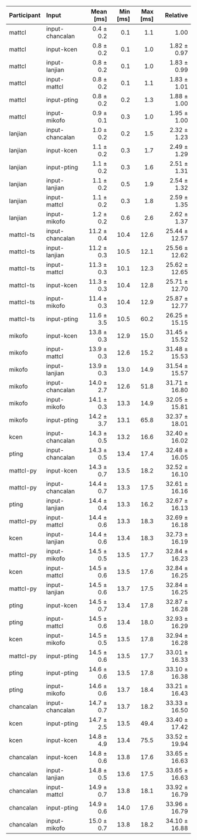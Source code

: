 | Participant | Input | Mean [ms] | Min [ms] | Max [ms] | Relative |
|:---|:---|---:|---:|---:|---:|
| mattcl | input-chancalan | 0.4 ± 0.2 | 0.1 | 1.1 | 1.00 |
| mattcl | input-kcen | 0.8 ± 0.2 | 0.1 | 1.0 | 1.82 ± 0.97 |
| mattcl | input-lanjian | 0.8 ± 0.2 | 0.1 | 1.0 | 1.83 ± 0.99 |
| mattcl | input-mattcl | 0.8 ± 0.2 | 0.1 | 1.1 | 1.83 ± 1.01 |
| mattcl | input-pting | 0.8 ± 0.2 | 0.2 | 1.3 | 1.88 ± 1.00 |
| mattcl | input-mikofo | 0.9 ± 0.1 | 0.3 | 1.0 | 1.95 ± 1.00 |
| lanjian | input-chancalan | 1.0 ± 0.2 | 0.2 | 1.5 | 2.32 ± 1.23 |
| lanjian | input-kcen | 1.1 ± 0.2 | 0.3 | 1.7 | 2.49 ± 1.29 |
| lanjian | input-pting | 1.1 ± 0.2 | 0.3 | 1.6 | 2.51 ± 1.31 |
| lanjian | input-lanjian | 1.1 ± 0.2 | 0.5 | 1.9 | 2.54 ± 1.32 |
| lanjian | input-mattcl | 1.1 ± 0.2 | 0.3 | 1.8 | 2.59 ± 1.35 |
| lanjian | input-mikofo | 1.2 ± 0.2 | 0.6 | 2.6 | 2.62 ± 1.37 |
| mattcl-ts | input-chancalan | 11.2 ± 0.4 | 10.4 | 12.6 | 25.44 ± 12.57 |
| mattcl-ts | input-lanjian | 11.2 ± 0.3 | 10.5 | 12.1 | 25.56 ± 12.62 |
| mattcl-ts | input-mattcl | 11.3 ± 0.3 | 10.1 | 12.3 | 25.62 ± 12.65 |
| mattcl-ts | input-kcen | 11.3 ± 0.3 | 10.4 | 12.8 | 25.71 ± 12.70 |
| mattcl-ts | input-mikofo | 11.4 ± 0.3 | 10.4 | 12.9 | 25.87 ± 12.77 |
| mattcl-ts | input-pting | 11.6 ± 3.5 | 10.5 | 60.2 | 26.25 ± 15.15 |
| mikofo | input-kcen | 13.8 ± 0.3 | 12.9 | 15.0 | 31.45 ± 15.52 |
| mikofo | input-mattcl | 13.9 ± 0.3 | 12.6 | 15.2 | 31.48 ± 15.53 |
| mikofo | input-lanjian | 13.9 ± 0.3 | 13.0 | 14.9 | 31.54 ± 15.57 |
| mikofo | input-chancalan | 14.0 ± 2.7 | 12.6 | 51.8 | 31.71 ± 16.80 |
| mikofo | input-mikofo | 14.1 ± 0.3 | 13.3 | 14.9 | 32.05 ± 15.81 |
| mikofo | input-pting | 14.2 ± 3.7 | 13.1 | 65.8 | 32.37 ± 18.01 |
| kcen | input-chancalan | 14.3 ± 0.5 | 13.2 | 16.6 | 32.40 ± 16.02 |
| pting | input-chancalan | 14.3 ± 0.5 | 13.4 | 17.4 | 32.48 ± 16.05 |
| mattcl-py | input-kcen | 14.3 ± 0.7 | 13.5 | 18.2 | 32.52 ± 16.10 |
| mattcl-py | input-chancalan | 14.4 ± 0.7 | 13.3 | 17.5 | 32.61 ± 16.16 |
| pting | input-lanjian | 14.4 ± 0.4 | 13.3 | 16.2 | 32.67 ± 16.13 |
| mattcl-py | input-mattcl | 14.4 ± 0.6 | 13.3 | 18.3 | 32.69 ± 16.18 |
| kcen | input-lanjian | 14.4 ± 0.6 | 13.4 | 18.3 | 32.73 ± 16.19 |
| mattcl-py | input-mikofo | 14.5 ± 0.5 | 13.5 | 17.7 | 32.84 ± 16.23 |
| kcen | input-mattcl | 14.5 ± 0.6 | 13.5 | 17.6 | 32.84 ± 16.25 |
| mattcl-py | input-lanjian | 14.5 ± 0.6 | 13.7 | 17.5 | 32.84 ± 16.25 |
| pting | input-kcen | 14.5 ± 0.7 | 13.4 | 17.8 | 32.87 ± 16.28 |
| pting | input-mattcl | 14.5 ± 0.6 | 13.4 | 18.0 | 32.93 ± 16.29 |
| kcen | input-mikofo | 14.5 ± 0.5 | 13.5 | 17.8 | 32.94 ± 16.28 |
| mattcl-py | input-pting | 14.5 ± 0.6 | 13.5 | 17.7 | 33.01 ± 16.33 |
| pting | input-pting | 14.6 ± 0.6 | 13.5 | 17.8 | 33.10 ± 16.38 |
| pting | input-mikofo | 14.6 ± 0.6 | 13.7 | 18.4 | 33.21 ± 16.43 |
| chancalan | input-chancalan | 14.7 ± 0.7 | 13.7 | 18.2 | 33.33 ± 16.50 |
| kcen | input-pting | 14.7 ± 2.5 | 13.5 | 49.4 | 33.40 ± 17.42 |
| kcen | input-kcen | 14.8 ± 4.9 | 13.4 | 75.5 | 33.52 ± 19.94 |
| chancalan | input-kcen | 14.8 ± 0.6 | 13.8 | 17.6 | 33.65 ± 16.63 |
| chancalan | input-lanjian | 14.8 ± 0.5 | 13.6 | 17.5 | 33.65 ± 16.63 |
| chancalan | input-mattcl | 14.9 ± 0.7 | 13.8 | 18.1 | 33.92 ± 16.79 |
| chancalan | input-pting | 14.9 ± 0.6 | 14.0 | 17.6 | 33.96 ± 16.79 |
| chancalan | input-mikofo | 15.0 ± 0.7 | 13.8 | 18.2 | 34.10 ± 16.88 |
